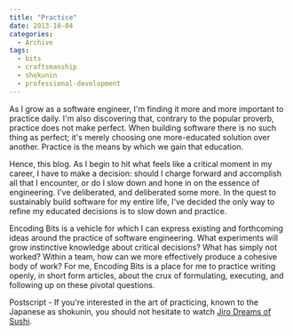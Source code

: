 ```yaml
---
title: "Practice"
date: 2013-10-04
categories:
  - Archive
tags:
  - bits
  - craftsmanship
  - shokunin
  - professional-development
---
```


As I grow as a software engineer, I'm finding it more and more important to practice daily. I'm also discovering that, contrary to the popular proverb, practice does not make perfect. When building software there is no such thing as perfect; it's merely choosing one more-educated solution over another. Practice is the means by which we gain that education.

Hence, this blog. As I begin to hit what feels like a critical moment in my career, I have to make a decision: should I charge forward and accomplish all that I encounter, or do I slow down and hone in on the essence of engineering. I've deliberated, and deliberated some more. In the quest to sustainably build software for my entire life, I've decided the only way to refine my educated decisions is to slow down and practice.

Encoding Bits is a vehicle for which I can express existing and forthcoming ideas around the practice of software engineering. What experiments will grow instinctive knowledge about critical decisions? What has simply not worked? Within a team, how can we more effectively produce a cohesive body of work? For me, Encoding Bits is a place for me to practice writing openly, in short form articles, about the crux of formulating, executing, and following up on these pivotal questions.

Postscript - If you're interested in the art of practicing, known to the Japanese as shokunin, you should not hesitate to watch [Jiro Dreams of Sushi](http://www.magpictures.com/jirodreamsofsushi/).
